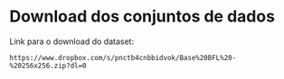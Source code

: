# Download dos conjuntos de dados
Link para o download do dataset:

```
https://www.dropbox.com/s/pnctb4cnbbidvok/Base%20BFL%20-%20256x256.zip?dl=0
```